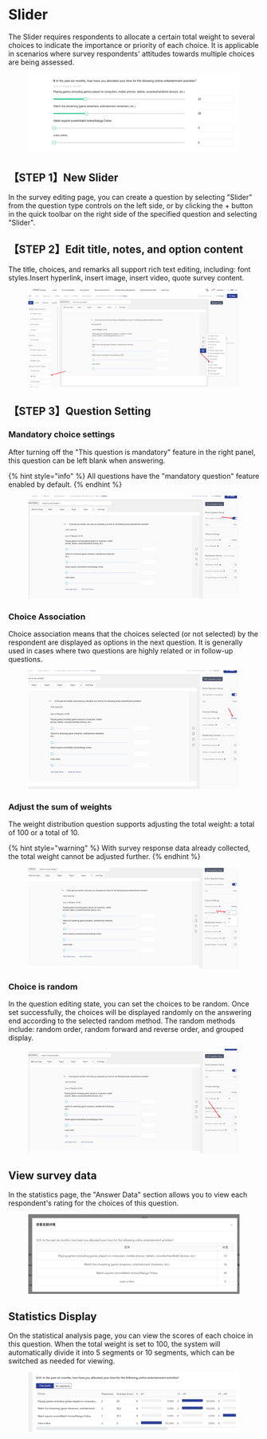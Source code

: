 # Slider



The Slider requires respondents to allocate a certain total weight to several choices to indicate the importance or priority of each choice. It is applicable in scenarios where survey respondents' attitudes towards multiple choices are being assessed.

<figure><img src="../../.gitbook/assets/image (969).png" alt=""><figcaption></figcaption></figure>

## 【STEP 1】New Slider

In the survey editing page, you can create a question by selecting "Slider" from the question type controls on the left side, or by clicking the + button in the quick toolbar on the right side of the specified question and selecting "Slider".



## 【STEP 2】Edit title, notes, and option content

The title, choices, and remarks all support rich text editing, including: font styles.Insert hyperlink, insert image, insert video, quote survey content.

<figure><img src="../../.gitbook/assets/image (970).png" alt=""><figcaption></figcaption></figure>

## 【STEP 3】Question Setting

### Mandatory choice settings

After turning off the "This question is mandatory" feature in the right panel, this question can be left blank when answering.

{% hint style="info" %}
All questions have the "mandatory question" feature enabled by default.
{% endhint %}

<figure><img src="../../.gitbook/assets/image (971).png" alt=""><figcaption></figcaption></figure>

### Choice Association

Choice association means that the choices selected (or not selected) by the respondent are displayed as options in the next question. It is generally used in cases where two questions are highly related or in follow-up questions.

<figure><img src="../../.gitbook/assets/image (972).png" alt=""><figcaption></figcaption></figure>

### Adjust the sum of weights

The weight distribution question supports adjusting the total weight: a total of 100 or a total of 10.

{% hint style="warning" %}
With survey response data already collected, the total weight cannot be adjusted further.
{% endhint %}

<figure><img src="../../.gitbook/assets/image (973).png" alt=""><figcaption></figcaption></figure>

### Choice is random

In the question editing state, you can set the choices to be random. Once set successfully, the choices will be displayed randomly on the answering end according to the selected random method. The random methods include: random order, random forward and reverse order, and grouped display.

<figure><img src="../../.gitbook/assets/image (974).png" alt=""><figcaption></figcaption></figure>

####

## View survey data

In the statistics page, the "Answer Data" section allows you to view each respondent's rating for the choices of this question.

<figure><img src="../../.gitbook/assets/image (5) (1) (1) (1) (1) (1) (1) (1).png" alt=""><figcaption></figcaption></figure>

## Statistics Display

On the statistical analysis page, you can view the scores of each choice in this question. When the total weight is set to 100, the system will automatically divide it into 5 segments or 10 segments, which can be switched as needed for viewing.

<figure><img src="../../.gitbook/assets/image (1) (1) (1) (1) (1) (1) (1) (1) (1) (1) (1).png" alt=""><figcaption></figcaption></figure>
